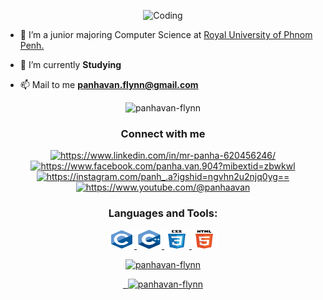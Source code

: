 
<p align="center">
  <img alt="Coding" src="https://user-images.githubusercontent.com/74038190/212741999-016fddbd-617a-4448-8042-0ecf907aea25.gif" height="450" width="450" >
</p>

- 🔭 I’m a junior majoring Computer Science at [Royal University of Phnom Penh.](https://www.rupp.edu.kh/)

- 🌱 I’m currently **Studying**

- 📫 Mail to me **panhavan.flynn@gmail.com**
<p align="center"> <img src="https://komarev.com/ghpvc/?username=panhavan-flynn&label=Profile%20views&color=0e75b6&style=flat" alt="panhavan-flynn" /> </p>

<h3 align="center">Connect with me</h3>
<p align="center">
<a  href="https://linkedin.com/in/https://www.linkedin.com/in/mr-panha-620456246/" 
   target="blank"><img align-item="center" src="https://raw.githubusercontent.com/rahuldkjain/github-profile-readme-generator/master/src/images/icons/Social/linked-in-alt.svg" 
   alt="https://www.linkedin.com/in/mr-panha-620456246/" height="30" width="40" />
</a>
<a href="https://fb.com/https://www.facebook.com/panha.van.904?mibextid=zbwkwl" 
   target="blank"><img align-item="center" src="https://raw.githubusercontent.com/rahuldkjain/github-profile-readme-generator/master/src/images/icons/Social/facebook.svg" 
   alt="https://www.facebook.com/panha.van.904?mibextid=zbwkwl" height="30" width="40" />
</a>
<a href="https://instagram.com/https://instagram.com/panh_.a?igshid=ngvhn2u2njq0yg==" 
   target="blank"><img align-item="center" src="https://raw.githubusercontent.com/rahuldkjain/github-profile-readme-generator/master/src/images/icons/Social/instagram.svg" 
   alt="https://instagram.com/panh_.a?igshid=ngvhn2u2njq0yg==" height="30" width="40" />
</a>
<a href="https://www.youtube.com/c/https://www.youtube.com/@panhaavan" 
   target="blank"><img align-item="center" src="https://raw.githubusercontent.com/rahuldkjain/github-profile-readme-generator/master/src/images/icons/Social/youtube.svg" 
   alt="https://www.youtube.com/@panhaavan" height="30" width="40" />
</a>
</p>
  
<h3 align="center">Languages and Tools:</h3>
<p align="center"> 
  <a href="https://www.cprogramming.com/" target="_blank" rel="noreferrer"> 
    <img src="https://raw.githubusercontent.com/devicons/devicon/master/icons/c/c-original.svg" alt="c" width="40" height="30"/> </a> 
  <a href="https://www.w3schools.com/cpp/" target="_blank" rel="noreferrer"> 
    <img src="https://raw.githubusercontent.com/devicons/devicon/master/icons/cplusplus/cplusplus-original.svg" alt="cplusplus" width="40" height="30"/> </a> 
  <a href="https://www.w3schools.com/css/" target="_blank" rel="noreferrer"> 
    <img src="https://raw.githubusercontent.com/devicons/devicon/master/icons/css3/css3-original-wordmark.svg" alt="css3"   width="40" height="30"/> </a> 
  <a href="https://www.w3.org/html/"target="_blank" rel="noreferrer"> 
    <img src="https://raw.githubusercontent.com/devicons/devicon/master/icons/html5/html5-original-wordmark.svg" alt="html5" width="40" height="30"/> </a> 
  <a href="https://developer.mozilla.org/en-US/docs/Web/JavaScript" target="_blank" rel="noreferrer"> 
</p>
    
<p align="center">
  <img  src="https://github-readme-stats.vercel.app/api/top-langs?username=panhavan-flynn&show_icons=true&locale=en&layout=compact" alt="panhavan-flynn" />
</p>
<p align="center">
  &nbsp;
  <img  src="https://github-readme-stats.vercel.app/api?username=panhavan-flynn&show_icons=true&locale=en" alt="panhavan-flynn" />
</p>

